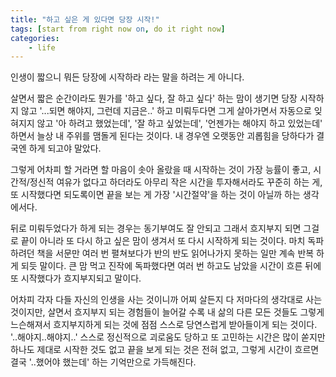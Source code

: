 ```yaml
---
title: "하고 싶은 게 있다면 당장 시작!"
tags: [start from right now on, do it right now]
categories:
    - life
---
```


인생이 짧으니 뭐든 당장에 시작하라 라는 말을 하려는 게 아니다.

살면서 짧은 순간이라도 뭔가를 '하고 싶다, 잘 하고 싶다' 하는 맘이 생기면 당장 시작하지 않고 '...되면 해야지, 그런데 지금은..' 하고 미뤄두다면 그게 살아가면서 자동으로 잊혀지지 않고 '아 하려고 했었는데', '잘 하고 싶었는데', '언젠가는 해야지 하고 있었는데' 하면서 늘상 내 주위를 맴돌게 된다는 것이다. 내 경우엔 오랫동안 괴롭힘을 당하다가 결국엔 하게 되고야 말았다.

그렇게 어차피 할 거라면 할 마음이 솟아 올랐을 때 시작하는 것이 가장 능률이 좋고, 시간적/정신적 여유가 없다고 하더라도 아무리 작은 시간을 투자해서라도 꾸준히 하는 게, 또 시작했다면 되도록이면 끝을 보는 게 가장 '시간절약'을 하는 것이 아닐까 하는 생각에서다.

뒤로 미뤄두었다가 하게 되는 경우는 동기부여도 잘 안되고 그래서 흐지부지 되면 그걸로 끝이 아니라 또 다시 하고 싶은 맘이 생겨서 또 다시 시작하게 되는 것이다. 마치 독파하려던 책을 서문만 여러 번 펼쳐보다가 반의 반도 읽어나가지 못하는 일만 계속 반복 하게 되듯 말이다. 큰 맘 먹고 진작에 독파했다면 여러 번 하고도 남았을 시간이 흐른 뒤에 또 시작했다가 흐지부지되고 말이다.

어차피 각자 다들 자신의 인생을 사는 것이니까 어찌 살든지 다 저마다의 생각대로 사는 것이지만, 살면서 흐지부지 되는 경험들이 늘어갈 수록 내 삶의 다른 모든 것들도 그렇게 느슨해져서 흐지부지하게 되는 것에 점점 스스로 당연스럽게 받아들이게 되는 것이다. '..해야지..해야지..' 스스로 정신적으로 괴로움도 당하고 또 고민하는 시간은 많이 쏟지만 하나도 제대로 시작한 것도 없고 끝을 보게 되는 것은 전혀 없고, 그렇게 시간이 흐르면 결국 '..했어야 했는데' 하는 기억만으로 가득해진다.



